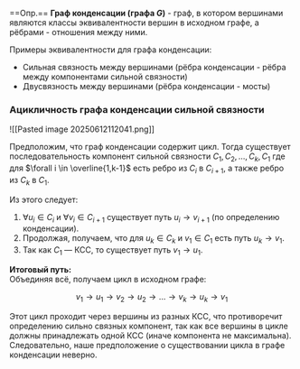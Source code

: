 ==Опр.== **Граф конденсации (графа $G$)** - граф, в котором вершинами являются классы эквивалентности вершин в исходном графе, а рёбрами - отношения между ними.

Примеры эквивалентности для графа конденсации:

- Сильная связность между вершинами (рёбра конденсации - рёбра между компонентами сильной связности)
- Двусвязность между вершинами (рёбра конденсации - мосты)

### Ацикличность графа конденсации сильной связности

![[Pasted image 20250612112041.png]]

Предположим, что граф конденсации содержит цикл. Тогда существует последовательность компонент сильной связности $C_1, C_2, \dots, C_k, C_1$ где для $\forall i \in \overline{1,k-1}$ есть ребро из $C_i$ в $C_{i+1}$, а также ребро из $C_k$ в $C_1$.

Из этого следует:

1. $\forall u_i \in C_i$ и $\forall v_i \in C_{i+1}$ существует путь $u_i \to v_{i+1}$ (по определению конденсации).
2. Продолжая, получаем, что для $u_{k} \in C_k$ и $v_1 \in C_1$ есть путь $u_k \to v_1$.
3. Так как $C_1$ — КСС, то существует путь $v_1 \to u_1$.

**Итоговый путь:**  
Объединяя всё, получаем цикл в исходном графе:

$$ v_1 \to u_1 \to v_2 \to u_2 \to \dots \to v_k \to u_k \to v_1 $$

Этот цикл проходит через вершины из разных КСС, что противоречит определению сильно связных компонент, так как все вершины в цикле должны принадлежать одной КСС (иначе компонента не максимальна). Следовательно, наше предположение о существовании цикла в графе конденсации неверно.
